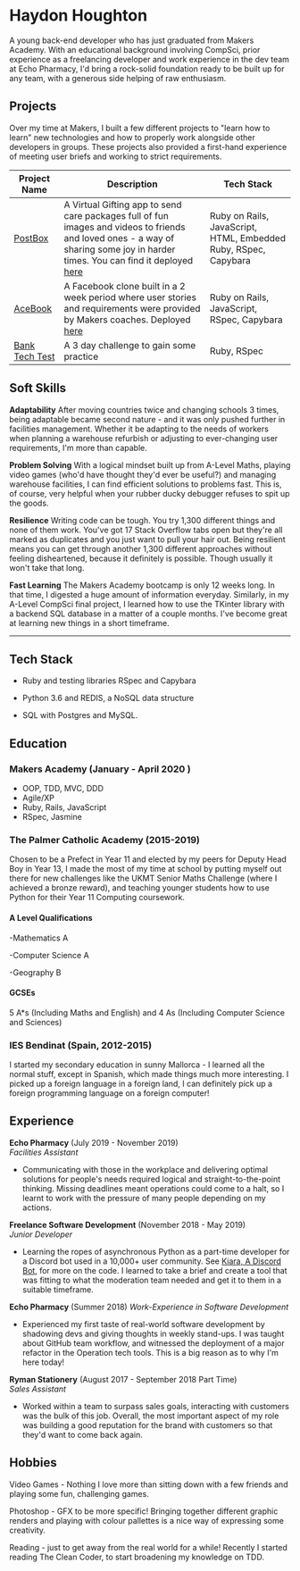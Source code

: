 # Haydon Houghton

A young back-end developer who has just graduated from Makers Academy. With an educational background involving CompSci, prior experience as a freelancing developer and work experience in the dev team at Echo Pharmacy, I'd bring a rock-solid foundation ready to be built up for any team, with a generous side helping of raw enthusiasm.

## Projects
Over my time at Makers, I built a few different projects to "learn how to learn" new technologies and how to properly work alongside other developers in groups. These projects also provided a first-hand experience of meeting user briefs and working to strict requirements.

| Project Name | Description | Tech Stack |
|---|---|---|
| [PostBox](https://github.com/Kefuri/MakersPostBox) | A Virtual Gifting app to send care packages full of fun images and videos to friends and loved ones - a way of sharing some joy in harder times. You can find it deployed [here](http://makers-postbox.herokuapp.com/) | Ruby on Rails, JavaScript, HTML, Embedded Ruby, RSpec, Capybara |
| [AceBook](https://github.com/Kefuri/acebook-catflap) | A Facebook clone built in a 2 week period where user stories and requirements were provided by Makers coaches. Deployed [here](http://acebook-catflap.herokuapp.com/) | Ruby on Rails, JavaScript, RSpec, Capybara  |
| [Bank Tech Test](https://github.com/Kefuri/MakersBankTechTest) | A 3 day challenge to gain some practice  | Ruby, RSpec |


## Soft Skills
**Adaptability**
After moving countries twice and changing schools 3 times, being adaptable became second nature - and it was only pushed further in facilities management. Whether it be adapting to the needs of workers when planning a warehouse refurbish or adjusting to ever-changing user requirements, I'm more than capable.

**Problem Solving**
With a logical mindset built up from A-Level Maths, playing video games (who'd have thought they'd ever be useful?) and managing warehouse facilities, I can find efficient solutions to problems fast. This is, of course, very helpful when your rubber ducky debugger refuses to spit up the goods.

**Resilience**
Writing code can be tough. You try 1,300 different things and none of them work. You've got 17 Stack Overflow tabs open but they're all marked as duplicates and you just want to pull your hair out. Being resilient means you can get through another 1,300 different approaches without feeling disheartened, because it definitely is possible. Though usually it won't take that long.

**Fast Learning**
The Makers Academy bootcamp is only 12 weeks long. In that time, I digested a huge amount of information everyday. Similarly, in my A-Level CompSci final project, I learned how to use the TKinter library with a backend SQL database in a matter of a couple months. I've become great at learning new things in a short timeframe.
****

## Tech Stack 

- Ruby and testing libraries RSpec and Capybara

- Python 3.6 and REDIS, a NoSQL data structure

- SQL with Postgres and MySQL.


## Education

### Makers Academy (January - April 2020 )

- OOP, TDD, MVC, DDD
- Agile/XP
- Ruby, Rails, JavaScript
- RSpec, Jasmine

### The Palmer Catholic Academy (2015-2019)

Chosen to be a Prefect in Year 11 and elected by my peers for Deputy Head Boy in Year 13,
I made the most of my time at school by putting myself out there for new challenges like the UKMT
Senior Maths Challenge (where I achieved a bronze reward), and teaching younger students how to use Python for their Year 11 Computing coursework.

#### A Level Qualifications
-Mathematics A

-Computer Science  A

-Geography B
 
#### GCSEs
5 A\*s (Including Maths and English) and 4 As (Including Computer Science and Sciences)
  
### IES Bendinat (Spain, 2012-2015)

I started my secondary education in sunny Mallorca - I learned all the normal stuff, except in Spanish, which made things much more interesting. I picked up a foreign language in a foreign land, I can definitely pick up a foreign programming language on a foreign computer!

## Experience

**Echo Pharmacy** (July 2019 - November 2019)    
*Facilities Assistant* 
- Communicating with those in the workplace and delivering optimal solutions for people's needs
required logical and straight-to-the-point thinking. Missing deadlines meant operations could come to a halt, 
so I learnt to work with the pressure of many people depending on my actions.

**Freelance Software Development** (November 2018 - May 2019)     
*Junior Developer*
- Learning the ropes of asynchronous Python as a part-time developer for a Discord bot used in a 10,000+ user community. See [Kiara, A Discord Bot](https://github.com/Nekorooni/Kiara), for more on the code. I learned to take a brief and create a tool that was fitting to what the moderation team needed and get it to them in a suitable timeframe.

**Echo Pharmacy** (Summer 2018)
*Work-Experience in Software Development*
- Experienced my first taste of real-world software development by shadowing devs and giving thoughts in weekly stand-ups. I was taught about GitHub team workflow, and witnessed the deployment of a major refactor in the Operation tech tools. This is a big reason as to why I'm here today!

**Ryman Stationery** (August 2017 - September 2018 Part Time)     
*Sales Assistant*  
- Worked within a team to surpass sales goals, interacting with customers was the bulk of this job. 
Overall, the most important aspect of my role was building a good reputation for the brand with customers so 
that they'd want to come back again.


## Hobbies

Video Games - Nothing I love more than sitting down with a few friends and playing some fun, challenging games.

Photoshop - GFX to be more specific! Bringing together different graphic renders and playing with colour pallettes is a nice way of expressing some creativity.

Reading - just to get away from the real world for a while! Recently I started reading The Clean Coder, to start broadening my knowledge on TDD.


